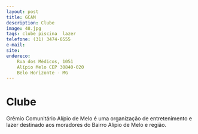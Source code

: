 ```yaml
---
layout: post
title: GCAM
description: Clube
image: 48.jpg
tags: clube piscina  lazer
telefone: (31) 3474-6555
e-mail: 
site: 
endereco: 
    Rua dos Médicos, 1051 
    Alípio Melo CEP 30840-020
    Belo Horizonte - MG
---
```


# Clube

Grêmio Comunitário Alípio de Melo é uma organização de entretenimento e lazer destinado aos moradores do Bairro Alípio de Melo 
e região.


